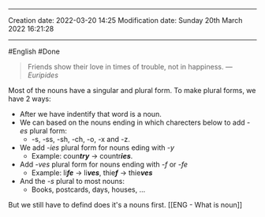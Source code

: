 
----
Creation date: 2022-03-20 14:25
Modification date: Sunday 20th March 2022 16:21:28

----

#English
#Done 

> Friends show their love in times of trouble, not in happiness.
> — <cite>Euripides</cite>

Most of the nouns have a singular and plural form. To make plural forms, we have 2 ways:
* After we have indentify that word is a noun.
* We can based on the nouns ending in which charecters below to add *-es* plural form:
	* -s, -ss, -sh, -ch, -o, -x and -z.
* We add *-ies* plural form for nouns eding with *-y*
	* Example: coun***try*** -> countr***ies***.
* Add *-ves* plural form for nouns ending with *-f* or *-fe*
	* Example: li***fe*** -> li***ves***, thie***f*** -> thie***ves***
* And the *-s* plural to most nouns:
	* Books, postcards, days, houses, ...

But we still have to defind does it's a nouns first. [[ENG - What is noun]]

